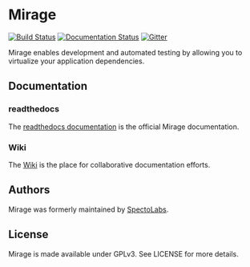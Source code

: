 Mirage
======

[![Build Status](https://travis-ci.org/SpectoLabs/mirage.png?branch=master)](https://travis-ci.org/SpectoLabs/mirage)
[![Documentation Status](https://readthedocs.org/projects/mirage/badge/?version=latest)](http://mirage.readthedocs.org/en/latest/?badge=latest)
[![Gitter](https://badges.gitter.im/Join%20Chat.svg)](https://gitter.im/SpectoLabs/mirage?utm_source=badge&utm_medium=badge&utm_campaign=pr-badge&utm_content=body_badge)

Mirage enables development and automated testing by allowing you to virtualize your application dependencies.


## Documentation

### readthedocs

The [readthedocs documentation](<http://mirage-docs.readthedocs.org/en/latest/?badge=latest/>) is the official Mirage documentation.

### Wiki

The [Wiki](https://github.com/InternationalAirlinesGroup/mirage/wiki) is the place for collaborative documentation efforts.

## Authors

Mirage was formerly maintained by [SpectoLabs](http://specto.io).

## License

Mirage is made available under GPLv3. See LICENSE for more details.
